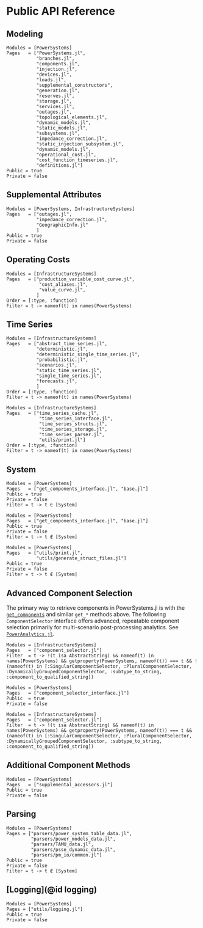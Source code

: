 # Public API Reference

## Modeling

```@autodocs
Modules = [PowerSystems]
Pages   = ["PowerSystems.jl",
           "branches.jl",
           "components.jl",
           "injection.jl",
           "devices.jl",
           "loads.jl",
           "supplemental_constructors",
           "generation.jl",
           "reserves.jl",
           "storage.jl",
           "services.jl",
           "outages.jl",
           "topological_elements.jl",
           "dynamic_models.jl",
           "static_models.jl",
           "subsystems.jl",
           "impedance_correction.jl",
           "static_injection_subsystem.jl",
           "dynamic_models.jl",
           "operational_cost.jl",
           "cost_function_timeseries.jl",
           "definitions.jl"]
Public = true
Private = false
```

## Supplemental Attributes

```@autodocs
Modules = [PowerSystems, InfrastructureSystems]
Pages   = ["outages.jl",
           "impedance_correction.jl",
           "GeographicInfo.jl"
           ]
Public = true
Private = false
```

## Operating Costs

```@autodocs
Modules = [InfrastructureSystems]
Pages   = ["production_variable_cost_curve.jl",
            "cost_aliases.jl",
            "value_curve.jl",
           ]
Order = [:type, :function]
Filter = t -> nameof(t) in names(PowerSystems)
```

## Time Series

```@autodocs
Modules = [InfrastructureSystems]
Pages   = ["abstract_time_series.jl",
           "deterministic.jl",
           "deterministic_single_time_series.jl",
           "probabilistic.jl",
           "scenarios.jl",
           "static_time_series.jl",
           "single_time_series.jl",
           "forecasts.jl",
           ]
Order = [:type, :function]
Filter = t -> nameof(t) in names(PowerSystems)
```

```@autodocs
Modules = [InfrastructureSystems]
Pages   = ["time_series_cache.jl",
            "time_series_interface.jl",
            "time_series_structs.jl",
            "time_series_storage.jl",
            "time_series_parser.jl",
            "utils/print.jl"]
Order = [:type, :function]
Filter = t -> nameof(t) in names(PowerSystems)
```

## System

```@autodocs
Modules = [PowerSystems]
Pages   = ["get_components_interface.jl", "base.jl"]
Public = true
Private = false
Filter = t -> t ∈ [System]
```

```@autodocs
Modules = [PowerSystems]
Pages   = ["get_components_interface.jl", "base.jl"]
Public = true
Private = false
Filter = t -> t ∉ [System]
```

```@autodocs
Modules = [PowerSystems]
Pages   = ["utils/print.jl",
           "utils/generate_struct_files.jl"]
Public = true
Private = false
Filter = t -> t ∉ [System]
```

## Advanced Component Selection

The primary way to retrieve components in PowerSystems.jl is with the [`get_components`](@ref) and similar `get_*` methods above. The following `ComponentSelector` interface offers advanced, repeatable component selection primarily for multi-scenario post-processing analytics. See [`PowerAnalytics.jl`](https://nrel-sienna.github.io/PowerAnalytics.jl/stable/).

```@autodocs
Modules = [InfrastructureSystems]
Pages   = ["component_selector.jl"]
Filter  = t -> !(t isa AbstractString) && nameof(t) in names(PowerSystems) && getproperty(PowerSystems, nameof(t)) === t && !(nameof(t) in [:SingularComponentSelector, :PluralComponentSelector, :DynamicallyGroupedComponentSelector, :subtype_to_string, :component_to_qualified_string])
```

```@autodocs
Modules = [PowerSystems]
Pages   = ["component_selector_interface.jl"]
Public  = true
Private = false
```

```@autodocs
Modules = [InfrastructureSystems]
Pages   = ["component_selector.jl"]
Filter  = t -> !(t isa AbstractString) && nameof(t) in names(PowerSystems) && getproperty(PowerSystems, nameof(t)) === t && (nameof(t) in [:SingularComponentSelector, :PluralComponentSelector, :DynamicallyGroupedComponentSelector, :subtype_to_string, :component_to_qualified_string])
```

## Additional Component Methods

```@autodocs
Modules = [PowerSystems]
Pages   = ["supplemental_accessors.jl"]
Public = true
Private = false
```

## Parsing

```@autodocs
Modules = [PowerSystems]
Pages = ["parsers/power_system_table_data.jl",
         "parsers/power_models_data.jl",
         "parsers/TAMU_data.jl",
         "parsers/psse_dynamic_data.jl",
         "parsers/pm_io/common.jl"]
Public = true
Private = false
Filter = t -> t ∉ [System]
```

## [Logging](@id logging)

```@autodocs
Modules = [PowerSystems]
Pages = ["utils/logging.jl"]
Public = true
Private = false
```
